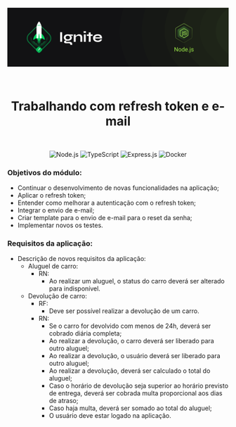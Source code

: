 <p align="center">
  <img src="../.github/capa-ignite-nodejs.png" alt="Ignite Node.js">
</p>

<br>

<h1 align="center">
  Trabalhando com refresh token e e-mail
</h1>

<br>

<p align="center">
  <img src="https://img.shields.io/badge/Node.js-339933?style=for-the-badge&logo=nodedotjs&logoColor=white" alt="Node.js">
  <img src="https://img.shields.io/badge/TypeScript-007ACC?style=for-the-badge&logo=typescript&logoColor=white" alt="TypeScript">
  <img src="https://img.shields.io/badge/Express.js-000000?style=for-the-badge&logo=express&logoColor=white" alt="Express.js">
  <img src="https://img.shields.io/badge/Docker-2CA5E0?style=for-the-badge&logo=docker&logoColor=white" alt="Docker">
</p>

### Objetivos do módulo:
- Continuar o desenvolvimento de novas funcionalidades na aplicação;
- Aplicar o refresh token;
- Entender como melhorar a autenticação com o refresh token;
- Integrar o envio de e-mail;
- Criar template para o envio de e-mail para o reset da senha;
- Implementar novos os testes.

### Requisitos da aplicação:
- Descrição de novos requisitos da aplicação:
  - Aluguel de carro:
    - RN:
      - Ao realizar um aluguel, o status do carro deverá ser alterado para indisponível.
  - Devolução de carro:
    - RF:
      - Deve ser possível realizar a devolução de um carro.
    - RN:
      - Se o carro for devolvido com menos de 24h, deverá ser cobrado diária completa;
      - Ao realizar a devolução, o carro deverá ser liberado para outro aluguel;
      - Ao realizar a devolução, o usuário deverá ser liberado para outro aluguel;
      - Ao realizar a devolução, deverá ser calculado o total do aluguel;
      - Caso o horário de devolução seja superior ao horário previsto de entrega, deverá ser cobrada multa proporcional aos dias de atraso;
      - Caso haja multa, deverá ser somado ao total do aluguel;
      - O usuário deve estar logado na aplicação.
